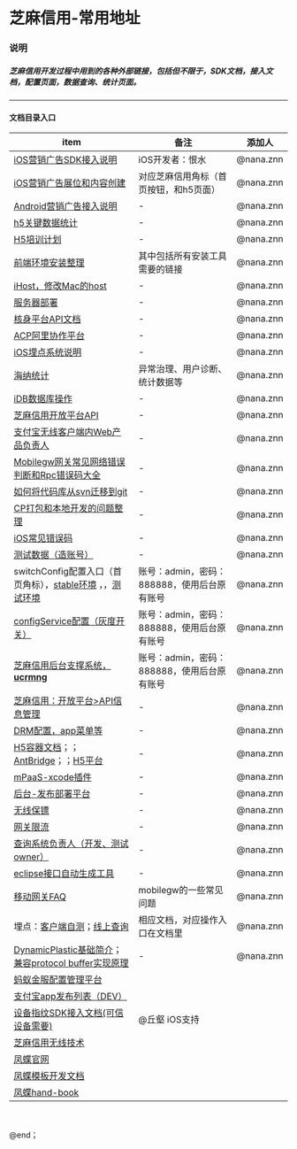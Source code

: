 # 芝麻信用-常用地址

### 说明

##### 芝麻信用开发过程中用到的各种外部链接，包括但不限于，SDK文档，接入文档，配置页面，数据查询、统计页面。

---

#### 文档目录入口


| item | 备注 | 添加人 |
| -------- | -------- | -------- |
| [iOS营销广告SDK接入说明](http://gitlab.alibaba-inc.com/alipay-mobile-doc/iOS/issues/1)   | iOS开发者：恨水   | @nana.znn  |
| [iOS营销广告展位和内容创建](http://mwalletmng.stable.alipay.net/cdp/spaceObjectManage.htm?loginType=1&loginType=1)   | 对应芝麻信用角标（首页按钮，和h5页面）   | @nana.znn  |
| [Android营销广告接入说明](http://gitlab.alibaba-inc.com/BeeHive/advertisement/wikis/home)   | -   | @nana.znn  |
| [h5关键数据统计](http://h5.alipay.net/monitor/index.html) |  -  | @nana.znn |
| [H5培训计划](http://gitlab.alipay-inc.com/zm/notes/issues/41) |  -  | @nana.znn |
| [前端环境安装整理](http://gitlab.alipay-inc.com/zm/notes/issues/48) |  其中包括所有安装工具需要的链接  | @nana.znn |
| [iHost，修改Mac的host](http://ihosts.alibaba.net/) |  -  | @nana.znn |
| [服务器部署](http://doc.alipay.net/pages/viewpage.action?pageId=82707238) |  -  | @nana.znn |
| [核身平台API文档](http://doc.alipay.net/pages/viewpage.action?pageId=93662315) | -  | @nana.znn |
| [ACP阿里协作平台](http://acp.alipay.com/portal/myaone) | - | @nana.znn  |
| [iOS埋点系统说明](http://gitlab.alibaba-inc.com/alipay-developer/monitor/wikis/iOS-ReadMe) | - | @nana.znn |
| [海纳统计](https://mpaasweb.alipay.com/wallet/baseItem/overview.htm) | 异常治理、用户诊断、统计数据等 | @nana.znn |
| [iDB数据库操作](http://idb.alipay.net/) | - | @nana.znn |
| [芝麻信用开放平台API](https://zmmccmng.zmxy.com.cn/apiInfo/apiInfoFront.htm) | - | @nana.znn |
| [支付宝无线客户端内Web产品负责人](http://h5.alipay.net/monitor/webAppOwner.html) | - | @nana.znn |
| [Mobilegw网关常见网络错误判断和Rpc错误码大全](http://idoc.alipay.net/article/567217d78f6c85ba58f6c430)| - | @nana.znn |
| [如何将代码库从svn迁移到git](http://idoc.alipay.net/article/5636d74df7c7079d6ffe6176)| - | @nana.znn |
| [CP打包和本地开发的问题整理](http://idoc.alipay.net/article/5620afffcde95f446e312c04)| - | @nana.znn |
| [iOS常见错误码](http://idoc.alipay.net/article/561b3026cde95f446e312bf6)| - | @nana.znn |
| [测试数据（造账号）](http://atdforcustomer.alipay.net/DataCenter/index.php)| - | @nana.znn |
| switchConfig配置入口（首页角标），[stable环境](http://mwalletmng.stable.alipay.net/clientmanager/switchconfig.htm) ，，[测试环境](http://mwalletmng-1-64.test.alipay.net/cdp/spaceObjectManage.htm?loginType=1&loginType=1)| 账号：admin，密码：888888，使用后台原有账号 | @nana.znn |
| [configService配置（灰度开关）](http://mwalletmng.stable.alipay.net/clientmanager/switchconfig.htm?action=search) | 账号：admin，密码：888888，使用后台原有账号 | @nana.znn |
| [芝麻信用后台支撑系统，__ucrmng__](http://ucrmng-1-64.test.alipay.net/index.htm?loginType=1&loginType=1) | 账号：admin，密码：888888，使用后台原有账号 | @nana.znn |
| [芝麻信用：开放平台>API信息管理](https://zmmccmng.zmxy.com.cn/apiInfo/apiInfoFront.htm) |- | @nana.znn |
| [DRM配置，app菜单等](http://opssla.stable.alipay.net/drm/index.htm?query=ucrcenter) | - | @nana.znn |
| [H5容器文档](http://ux.alipay-inc.com/index.php/H5%E5%AE%B9%E5%99%A8%E6%96%87%E6%A1%A3)；；[AntBridge](http://antui.alipay.net/antbridge/#include)；；[H5平台](http://h5.alipay.net/portal/) | - | @nana.znn |
| [mPaaS-xcode插件](http://doccenter.jr.alipay.net/docs/cn/products/mobile/mclient/iOSSDK/dev_tools/plugins.html) | - | @nana.znn |
| [后台-发布部署平台](https://zpaas.alipay.com/release/showRelease.htm?releaseId=ANT00797476) | - | @nana.znn |
| [无线保镖](http://wsg.alibaba-inc.com/index.htm?spm=0.0.0.0.oqYCCE) | - | @nana.znn |
| [网关限流](http://mobileapp.test.alipay.net/gwconfig/nginxconfedit.htm?action=edit) | - | @nana.znn |
| [查询系统负责人（开发、测试owner）](https://zappinfo.alipay.com/app/appmeta.htm) | - | @nana.znn |
| [eclipse接口自动生成工具](http://mdoc.alipay.net/mobilegw/genarate.html) | - | @nana.znn |
| [移动网关FAQ](http://mdoc.alipay.net/mobilegw/faq.html) | mobilegw的一些常见问题 | @nana.znn |
| 埋点：[客户端自测](http://idoc.alipay.net/article/567a721d8f6c85ba58f6c44b)；[线上查询](http://idoc.alipay.net/article/568a3e6feab70f127ff1f797) | 相应文档，对应操作入口在文档里 | @nana.znn |
| [DynamicPlastic基础简介](http://idoc.alipay.net/article/5645ad66f7c7079d6ffe61bc)；[兼容protocol buffer实现原理](http://idoc.alipay.net/article/5645a10cf7c7079d6ffe61b3) | - | @nana.znn |
| [蚂蚁金服配置管理平台](http://gitlab.alibaba-inc.com/scm/scmcenter-api/wikis/home) |
| [支付宝app发布列表（DEV）](http://mwalletmng.d9006.alipay.net/baas/intelligentPublish/publishList.htm?appCode=wallet&tab=publishList) |
| [设备指纹SDK接入文档(可信设备需要)](http://gitlab.alipay-inc.com/tianbei.tb/device_data_document/wikis/android_apsecuritysdk_document) | @丘壑 iOS支持 |
| [芝麻信用无线技术](http://hs.alibaba.net/zmdoc/zmwifi/index.html) |
| [凤蝶官网](http://fengdie.alipay.com/data/home) |
| [凤蝶模板开发文档](http://site.alipay.net/fengdie/dev-guide/activity/index.html) |
| [凤蝶hand-book](http://site.alipay.net/fengdie/hand-book/index.html) |

<br><br>
@end；